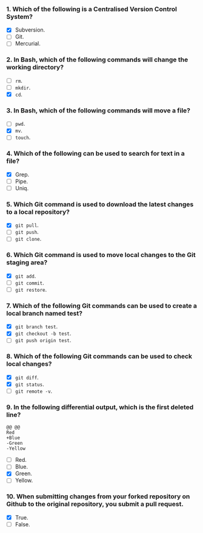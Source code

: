 ### 1. Which of the following is a Centralised Version Control System?

- [x] Subversion.
- [ ] Git.
- [ ] Mercurial.

### 2. In Bash, which of the following commands will change the working directory?

- [ ] `rm`.
- [ ] `mkdir`.
- [x] `cd`.

### 3. In Bash, which of the following commands will move a file?

- [ ] `pwd`.
- [x] `mv`.
- [ ] `touch`.

### 4. Which of the following can be used to search for text in a file?

- [x] Grep.
- [ ] Pipe.
- [ ] Uniq.

### 5. Which Git command is used to download the latest changes to a local repository?

- [x] `git pull`.
- [ ] `git push`.
- [ ] `git clone`.

### 6. Which Git command is used to move local changes to the Git staging area?

- [x] `git add`.
- [ ] `git commit`.
- [ ] `git restore`.

### 7. Which of the following Git commands can be used to create a local branch named test?

- [x] `git branch test`.
- [x] `git checkout -b test`.
- [ ] `git push origin test`.

### 8. Which of the following Git commands can be used to check local changes?

- [x] `git diff`.
- [x] `git status`.
- [ ] `git remote -v`.

### 9. In the following differential output, which is the first deleted line?

```
@@ @@
Red
+Blue
-Green
-Yellow
```

- [ ] Red.
- [ ] Blue.
- [x] Green.
- [ ] Yellow.

### 10. When submitting changes from your forked repository on Github to the original repository, you submit a pull request.

- [x] True.
- [ ] False.
